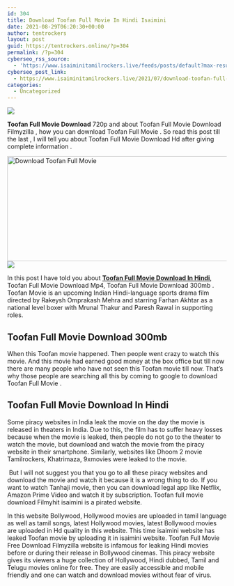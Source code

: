```yaml
---
id: 304
title: Download Toofan Full Movie In Hindi Isaimini
date: 2021-08-29T06:20:30+00:00
author: tentrockers
layout: post
guid: https://tentrockers.online/?p=304
permalink: /?p=304
cyberseo_rss_source:
  - 'https://www.isaiminitamilrockers.live/feeds/posts/default?max-results=150&start-index=1'
cyberseo_post_link:
  - https://www.isaiminitamilrockers.live/2021/07/download-toofan-full-movie-in-hindi.html
categories:
  - Uncategorized
---
```

<div class="media_block">
  <img src="https://1.bp.blogspot.com/-Ysspgw-4BGA/YPGsMU4-VaI/AAAAAAAABCY/zHQY4hRiDKM8rgs3BC1L-b66UGXg_DHkACLcBGAsYHQ/s72-w525-h241-c/IMG_20210313_233625-1024x563.jpg" class="media_thumbnail" />
</div>

<meta content="Toofan Full Movie Download 720p and about Toofan Full Movie Download Filmyzilla , how you can download Toofan Full Movie . So read this pos..." name="twitter:description" />

  


<center>
</center>

**Toofan Full Movie Download** 720p and about Toofan Full Movie Download Filmyzilla , how you can download Toofan Full Movie . So read this post till the last , I will tell you about Toofan Full Movie Download Hd after giving complete information .

<div class="separator">
  <a href="https://1.bp.blogspot.com/-Ysspgw-4BGA/YPGsMU4-VaI/AAAAAAAABCY/zHQY4hRiDKM8rgs3BC1L-b66UGXg_DHkACLcBGAsYHQ/s1024/IMG_20210313_233625-1024x563.jpg" imageanchor="1"><img loading="lazy" alt="Download Toofan Full Movie" border="0" data-original-height="563" data-original-width="1024" height="241" src="https://1.bp.blogspot.com/-Ysspgw-4BGA/YPGsMU4-VaI/AAAAAAAABCY/zHQY4hRiDKM8rgs3BC1L-b66UGXg_DHkACLcBGAsYHQ/w525-h241/IMG_20210313_233625-1024x563.jpg" width="525" /></a>
</div>



<div class="separator">
  <a href="https://www.tamilrockers.co.nz/toofan-full-movie-download-filmywap/" imageanchor="1"><img border="0" data-original-height="250" data-original-width="300" src="https://1.bp.blogspot.com/-nfbzYVobUik/YMlpOerzdgI/AAAAAAAAA3Y/aAupsOUs_WMY6Lv7R1OtZhI6OqaRh-YAwCPcBGAYYCw/s0/e854879156f0849f3d27a89db88ed039.png" /></a>
</div>

In this post I have told you about [**Toofan Full Movie Download In Hindi**,](https://www.tamilrockers.co.nz/toofan-full-movie-download-filmywap/) Toofan Full Movie Download Mp4, Toofan Full Movie Download 300mb . Toofan Movie is an upcoming Indian Hindi-language sports drama film directed by Rakeysh Omprakash Mehra and starring Farhan Akhtar as a national level boxer with Mrunal Thakur and Paresh Rawal in supporting roles.

## **Toofan Full Movie Download 300mb**

When this Toofan movie happened. Then people went crazy to watch this movie. And this movie had earned good money at the box office but till now there are many people who have not seen this Toofan movie till now. That&#8217;s why those people are searching all this by coming to google to download Toofan Full Movie .

## **Toofan Full Movie Download In Hindi**

Some piracy websites in India leak the movie on the day the movie is released in theaters in India. Due to this, the film has to suffer heavy losses because when the movie is leaked, then people do not go to the theater to watch the movie, but download and watch the movie from the piracy website in their smartphone. Similarly, websites like Dhoom 2 movie Tamilrockers, Khatrimaza, 9xmovies were leaked to the movie.

&nbsp;But I will not suggest you that you go to all these piracy websites and download the movie and watch it because it is a wrong thing to do. If you want to watch Tanhaji movie, then you can download legal app like Netflix, Amazon Prime Video and watch it by subscription. Toofan full movie download Filmyhit isaimini is a pirated website.&nbsp;

In this website Bollywood, Hollywood movies are uploaded in tamil language as well as tamil songs, latest Hollywood movies, latest Bollywood movies are uploaded in Hd quality in this website. This time isaimini website has leaked Toofan movie by uploading it in isaimini website. Toofan Full Movie Free Download Filmyzilla website is infamous for leaking Hindi movies before or during their release in Bollywood cinemas. This piracy website gives its viewers a huge collection of Hollywood, Hindi dubbed, Tamil and Telugu movies online for free. They are easily accessible and mobile friendly and one can watch and download movies without fear of virus.

<center>
</center>